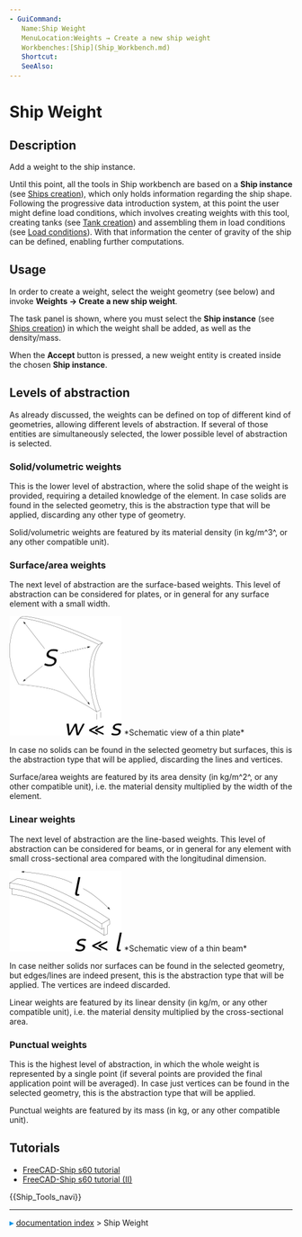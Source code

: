 ```yaml
---
- GuiCommand:
   Name:Ship Weight
   MenuLocation:Weights → Create a new ship weight
   Workbenches:[Ship](Ship_Workbench.md)
   Shortcut:
   SeeAlso:
---
```


# Ship Weight

## Description

Add a weight to the ship instance.

Until this point, all the tools in Ship workbench are based on a **Ship instance** (see [Ships creation](Ship_New.md)), which only holds information regarding the ship shape. Following the progressive data introduction system, at this point the user might define load conditions, which involves creating weights with this tool, creating tanks (see [Tank creation](Ship_TankNew.md)) and assembling them in load conditions (see [Load conditions](Ship_Loading.md)). With that information the center of gravity of the ship can be defined, enabling further computations.

## Usage

In order to create a weight, select the weight geometry (see below) and invoke **Weights → Create a new ship weight**.

The task panel is shown, where you must select the **Ship instance** (see [Ships creation](Ship_New.md)) in which the weight shall be added, as well as the density/mass.

When the **Accept** button is pressed, a new weight entity is created inside the chosen **Ship instance**.

## Levels of abstraction 

As already discussed, the weights can be defined on top of different kind of geometries, allowing different levels of abstraction. If several of those entities are simultaneously selected, the lower possible level of abstraction is selected.

### Solid/volumetric weights 

This is the lower level of abstraction, where the solid shape of the weight is provided, requiring a detailed knowledge of the element. In case solids are found in the selected geometry, this is the abstraction type that will be applied, discarding any other type of geometry.

Solid/volumetric weights are featured by its material density (in kg/m^3^, or any other compatible unit).

### Surface/area weights 

The next level of abstraction are the surface-based weights. This level of abstraction can be considered for plates, or in general for any surface element with a small width.

 <img alt="" src=images/Thin_Plate.png  style="width:200px;">  
*Schematic view of a thin plate*

In case no solids can be found in the selected geometry but surfaces, this is the abstraction type that will be applied, discarding the lines and vertices.

Surface/area weights are featured by its area density (in kg/m^2^, or any other compatible unit), i.e. the material density multiplied by the width of the element.

### Linear weights 

The next level of abstraction are the line-based weights. This level of abstraction can be considered for beams, or in general for any element with small cross-sectional area compared with the longitudinal dimension.

 <img alt="" src=images/Thin_Beam.png  style="width:200px;">  
*Schematic view of a thin beam*

In case neither solids nor surfaces can be found in the selected geometry, but edges/lines are indeed present, this is the abstraction type that will be applied. The vertices are indeed discarded.

Linear weights are featured by its linear density (in kg/m, or any other compatible unit), i.e. the material density multiplied by the cross-sectional area.

### Punctual weights 

This is the highest level of abstraction, in which the whole weight is represented by a single point (if several points are provided the final application point will be averaged). In case just vertices can be found in the selected geometry, this is the abstraction type that will be applied.

Punctual weights are featured by its mass (in kg, or any other compatible unit).

## Tutorials

-   [FreeCAD-Ship s60 tutorial](FreeCAD-Ship_s60_tutorial.md)
-   [FreeCAD-Ship s60 tutorial (II)](FreeCAD-Ship_s60_tutorial_(II).md)




 {{Ship_Tools_navi}}



---
![](images/Right_arrow.png) [documentation index](../README.md) > Ship Weight
